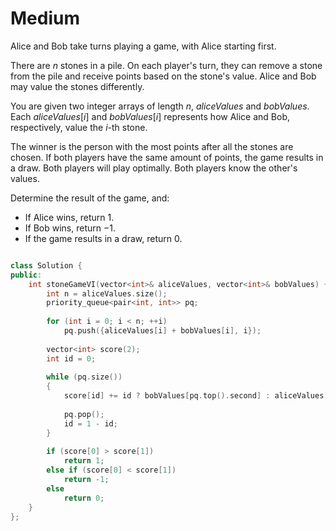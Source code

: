 # Medium

Alice and Bob take turns playing a game, with Alice starting first.

There are $n$ stones in a pile. On each player's turn, they can remove a stone from the pile and receive points based on the stone's value. Alice and Bob may value the stones differently.

You are given two integer arrays of length $n$, $aliceValues$ and $bobValues$. Each $aliceValues[i]$ and $bobValues[i]$ represents how Alice and Bob, respectively, value the $i$-th stone.

The winner is the person with the most points after all the stones are chosen. If both players have the same amount of points, the game results in a draw. Both players will play optimally. Both players know the other's values.

Determine the result of the game, and:

- If Alice wins, return $1$.
- If Bob wins, return $-1$.
- If the game results in a draw, return $0$.

```cpp

class Solution {
public:
    int stoneGameVI(vector<int>& aliceValues, vector<int>& bobValues) {
        int n = aliceValues.size();
        priority_queue<pair<int, int>> pq;
        
        for (int i = 0; i < n; ++i)
            pq.push({aliceValues[i] + bobValues[i], i});
        
        vector<int> score(2);
        int id = 0;
        
        while (pq.size())
        {
            score[id] += id ? bobValues[pq.top().second] : aliceValues[pq.top().second];
            
            pq.pop();
            id = 1 - id;
        }
        
        if (score[0] > score[1])
            return 1;
        else if (score[0] < score[1])
            return -1;
        else
            return 0;
    }
};
```
